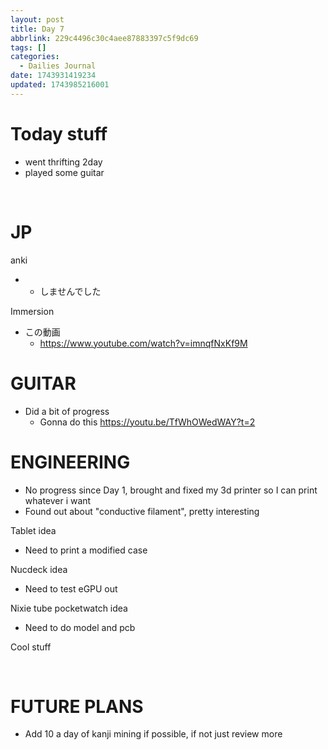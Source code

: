 ```yaml
---
layout: post
title: Day 7
abbrlink: 229c4496c30c4aee87883397c5f9dc69
tags: []
categories:
  - Dailies Journal
date: 1743931419234
updated: 1743985216001
---
```


# Today stuff

- went thrifting 2day
- played some guitar

 

# JP

anki

- - しませんでした

Immersion

- この動画
  - <https://www.youtube.com/watch?v=imnqfNxKf9M>

# GUITAR

- Did a bit of progress
  - Gonna do this <https://youtu.be/TfWhOWedWAY?t=2>

# ENGINEERING

- No progress since Day 1, brought and fixed my 3d printer so I can print whatever i want
- Found out about "conductive filament", pretty interesting

Tablet idea

- Need to print a modified case

Nucdeck idea

- Need to test eGPU out

Nixie tube pocketwatch idea

- Need to do model and pcb

Cool stuff

 

# FUTURE PLANS

- Add 10 a day of kanji mining if possible, if not just review more
